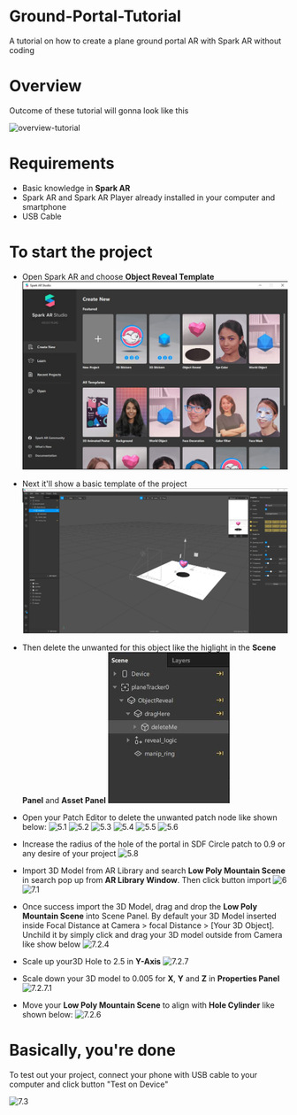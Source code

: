 # Ground-Portal-Tutorial
A tutorial on how to create a plane ground portal AR with Spark AR without coding

# Overview
Outcome of these tutorial will gonna look like this

![overview-tutorial](https://github.com/aktaktaw/Ground-Portal-Tutorial/blob/main/screenshot-tutorial/overview-tutorial.gif)

# Requirements
- Basic knowledge in **Spark AR**
- Spark AR and Spark AR Player already installed in your computer and smartphone
- USB Cable

# To start the project
- Open Spark AR and choose **Object Reveal Template**
![Spark AR Main Menu](https://github.com/aktaktaw/Ground-Portal-Tutorial/blob/main/screenshot-tutorial/1.JPG)

- Next it'll show a basic template of the project
![Spark AR Project Scene](https://github.com/aktaktaw/Ground-Portal-Tutorial/blob/main/screenshot-tutorial/2.JPG)

- Then delete the unwanted for this object like the higlight in the **Scene Panel** and **Asset Panel**
![Scene Panel to delete](https://github.com/aktaktaw/Ground-Portal-Tutorial/blob/main/screenshot-tutorial/3.JPG)

- Open your Patch Editor to delete the unwanted patch node like shown below:
![5.1]()
![5.2]()
![5.3]()
![5.4]()
![5.5]()
![5.6]()

- Increase the radius of the hole of the portal in SDF Circle patch to 0.9 or any desire of your project
![5.8]()

- Import 3D Model from AR Library and search **Low Poly Mountain Scene** in search pop up from **AR Library Window**. Then click button import
![6]()
![7.1]()

- Once success import the 3D Model, drag and drop the **Low Poly Mountain Scene** into Scene Panel. By default your 3D Model inserted inside Focal Distance at Camera > focal Distance > [Your 3D Object]. Unchild it by simply click and drag your 3D model outside from Camera like show below
![7.2.4]()

- Scale up your3D Hole to 2.5 in **Y-Axis**
![7.2.7]()

- Scale down your 3D model to 0.005 for **X**, **Y** and **Z** in **Properties Panel**
![7.2.7.1]()

- Move your **Low Poly Mountain Scene** to align with **Hole Cylinder** like shown below:
 ![7.2.6]()

# Basically, you're done
To test out your project, connect your phone with USB cable to your computer and click button "Test on Device"

![7.3]()
